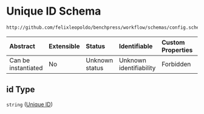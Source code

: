 # Unique ID Schema

```txt
http://github.com/felixleopoldo/benchpress/workflow/schemas/config.schema.json#/definitions/iid/properties/id
```



| Abstract            | Extensible | Status         | Identifiable            | Custom Properties | Additional Properties | Access Restrictions | Defined In                                                       |
| :------------------ | :--------- | :------------- | :---------------------- | :---------------- | :-------------------- | :------------------ | :--------------------------------------------------------------- |
| Can be instantiated | No         | Unknown status | Unknown identifiability | Forbidden         | Allowed               | none                | [config.schema.json*](config.schema.json "open original schema") |

## id Type

`string` ([Unique ID](config-definitions-iid-properties-unique-id.md))
